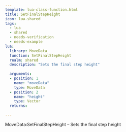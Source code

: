 ```yaml
---
template: lua-class-function.html
title: SetFinalStepHeight
icon: lua-shared
tags:
  - lua
  - shared
  - needs-verification
  - needs-example
lua:
  library: MoveData
  function: SetFinalStepHeight
  realm: shared
  description: "Sets the final step height"
  
  arguments:
  - position: 1
    name: "moveData"
    type: MoveData
  - position: 2
    name: "height"
    type: Vector
  returns:
    
---
```


<div class="lua__search__keywords">
MoveData:SetFinalStepHeight &#x2013; Sets the final step height
</div>
